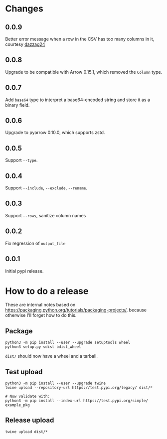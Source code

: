 # Changes

## 0.0.9

Better error message when a row in the CSV has too many columns in it,
courtesy [dazzag24](https://github.com/cldellow/csv2parquet/pull/14)

## 0.0.8

Upgrade to be compatible with Arrow 0.15.1, which removed the `Column` type.

## 0.0.7

Add `base64` type to interpret a base64-encoded string and store it as a binary field.

## 0.0.6

Upgrade to pyarrow 0.10.0, which supports zstd.

## 0.0.5

Support `--type`.

## 0.0.4

Support `--include`, `--exclude`, `--rename`.

## 0.0.3

Support `--rows`, sanitize column names

## 0.0.2

Fix regression of `output_file`

## 0.0.1

Initial pypi release.

# How to do a release

These are internal notes based on https://packaging.python.org/tutorials/packaging-projects/,
because otherwise I'll forget how to do this.

## Package

```
python3 -m pip install --user --upgrade setuptools wheel
python3 setup.py sdist bdist_wheel
```

`dist/` should now have a wheel and a tarball.

## Test upload

```
python3 -m pip install --user --upgrade twine
twine upload --repository-url https://test.pypi.org/legacy/ dist/*

# Now validate with:
python3 -m pip install --index-url https://test.pypi.org/simple/ example_pkg
```

## Release upload

```
twine upload dist/*
```
